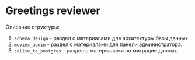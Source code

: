 # Greetings reviewer
 
Описание структуры:
1. `schema_design` - раздел c материалами для архитектуры базы данных.
2. `movies_admin` - раздел с материалами для панели администратора.
3. `sqlite_to_postgres` - раздел с материалами по миграции данных.
